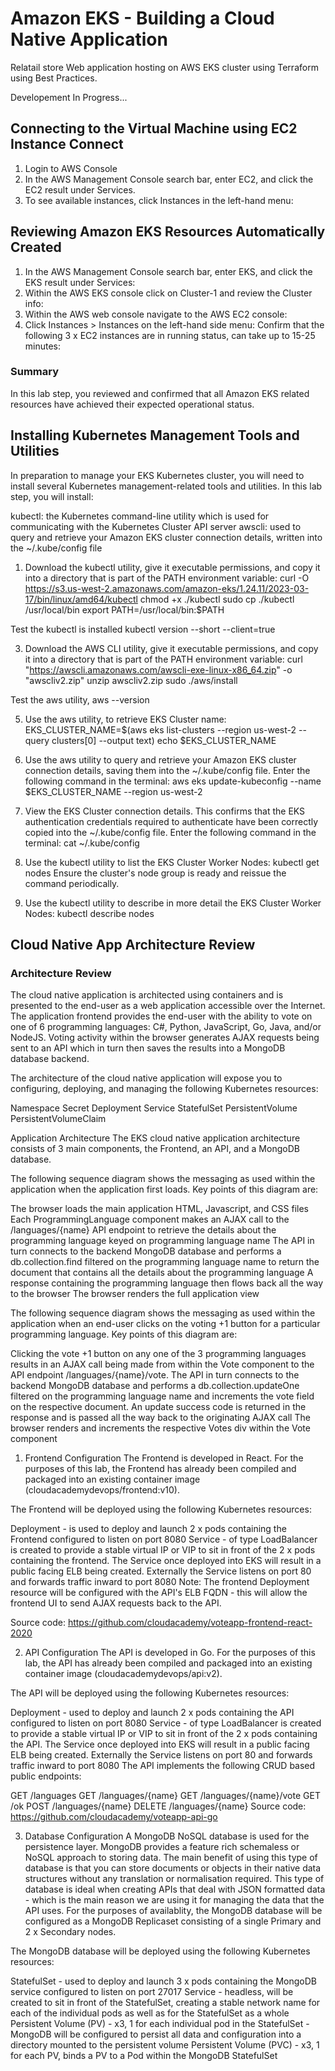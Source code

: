 # Amazon EKS - Building a Cloud Native Application

Relatail store Web application hosting on AWS EKS cluster using Terraform using Best Practices.

Developement In Progress...

## Connecting to the Virtual Machine using EC2 Instance Connect

1. Login to AWS Console
2. In the AWS Management Console search bar, enter EC2, and click the EC2 result under Services.
3. To see available instances, click Instances in the left-hand menu:

## Reviewing Amazon EKS Resources Automatically Created

1. In the AWS Management Console search bar, enter EKS, and click the EKS result under Services:
2. Within the AWS EKS console click on Cluster-1 and review the Cluster info:
3. Within the AWS web console navigate to the AWS EC2 console:
4. Click Instances > Instances on the left-hand side menu: Confirm that the following 3 x EC2 instances are in running status, can take up to 15-25 minutes:

### Summary

In this lab step, you reviewed and confirmed that all Amazon EKS related resources have achieved their expected operational status.

## Installing Kubernetes Management Tools and Utilities

In preparation to manage your EKS Kubernetes cluster, you will need to install several Kubernetes management-related tools and utilities. In this lab step, you will install:

kubectl: the Kubernetes command-line utility which is used for communicating with the Kubernetes Cluster API server
awscli: used to query and retrieve your Amazon EKS cluster connection details, written into the ~/.kube/config file

1. Download the kubectl utility, give it executable permissions, and copy it into a directory that is part of the PATH environment variable:
   curl -O https://s3.us-west-2.amazonaws.com/amazon-eks/1.24.11/2023-03-17/bin/linux/amd64/kubectl
   chmod +x ./kubectl
   sudo cp ./kubectl /usr/local/bin
   export PATH=/usr/local/bin:$PATH

Test the kubectl is installed
kubectl version --short --client=true

3. Download the AWS CLI utility, give it executable permissions, and copy it into a directory that is part of the PATH environment variable:
   curl "https://awscli.amazonaws.com/awscli-exe-linux-x86_64.zip" -o "awscliv2.zip"
   unzip awscliv2.zip
   sudo ./aws/install

Test the aws utility,
aws --version

5. Use the aws utility, to retrieve EKS Cluster name:
   EKS_CLUSTER_NAME=$(aws eks list-clusters --region us-west-2 --query clusters[0] --output text)
   echo $EKS_CLUSTER_NAME

6. Use the aws utility to query and retrieve your Amazon EKS cluster connection details, saving them into the ~/.kube/config file. Enter the following command in the terminal:
   aws eks update-kubeconfig --name $EKS_CLUSTER_NAME --region us-west-2

7. View the EKS Cluster connection details. This confirms that the EKS authentication credentials required to authenticate have been correctly copied into the ~/.kube/config file. Enter the following command in the terminal:
   cat ~/.kube/config

8. Use the kubectl utility to list the EKS Cluster Worker Nodes:
   kubectl get nodes
   Ensure the cluster's node group is ready and reissue the command periodically.

9. Use the kubectl utility to describe in more detail the EKS Cluster Worker Nodes:
   kubectl describe nodes

## Cloud Native App Architecture Review

### Architecture Review

The cloud native application is architected using containers and is presented to the end-user as a web application accessible over the Internet. The application frontend provides the end-user with the ability to vote on one of 6 programming languages: C#, Python, JavaScript, Go, Java, and/or NodeJS. Voting activity within the browser generates AJAX requests being sent to an API which in turn then saves the results into a MongoDB database backend.

The architecture of the cloud native application will expose you to configuring, deploying, and managing the following Kubernetes resources:

Namespace
Secret
Deployment
Service
StatefulSet
PersistentVolume
PersistentVolumeClaim

Application Architecture
The EKS cloud native application architecture consists of 3 main components, the Frontend, an API, and a MongoDB database.

The following sequence diagram shows the messaging as used within the application when the application first loads. Key points of this diagram are:

The browser loads the main application HTML, Javascript, and CSS files
Each ProgrammingLanguage component makes an AJAX call to the /languages/{name} API endpoint to retrieve the details about the programming language keyed on programming language name
The API in turn connects to the backend MongoDB database and performs a db.collection.find filtered on the programming language name to return the document that contains all the details about the programming language
A response containing the programming language then flows back all the way to the browser
The browser renders the full application view
<image>

The following sequence diagram shows the messaging as used within the application when an end-user clicks on the voting +1 button for a particular programming language. Key points of this diagram are:

Clicking the vote +1 button on any one of the 3 programming languages results in an AJAX call being made from within the Vote component to the API endpoint /languages/{name}/vote.
The API in turn connects to the backend MongoDB database and performs a db.collection.updateOne filtered on the programming language name and increments the vote field on the respective document.
An update success code is returned in the response and is passed all the way back to the originating AJAX call
The browser renders and increments the respective Votes div within the Vote component

1. Frontend Configuration
   The Frontend is developed in React. For the purposes of this lab, the Frontend has already been compiled and packaged into an existing container image (cloudacademydevops/frontend:v10).

The Frontend will be deployed using the following Kubernetes resources:

Deployment - is used to deploy and launch 2 x pods containing the Frontend configured to listen on port 8080
Service - of type LoadBalancer is created to provide a stable virtual IP or VIP to sit in front of the 2 x pods containing the frontend. The Service once deployed into EKS will result in a public facing ELB being created. Externally the Service listens on port 80 and forwards traffic inward to port 8080
Note: The frontend Deployment resource will be configured with the API's ELB FQDN - this will allow the frontend UI to send AJAX requests back to the API.

Source code: https://github.com/cloudacademy/voteapp-frontend-react-2020

2. API Configuration
   The API is developed in Go. For the purposes of this lab, the API has already been compiled and packaged into an existing container image (cloudacademydevops/api:v2).

The API will be deployed using the following Kubernetes resources:

Deployment - used to deploy and launch 2 x pods containing the API configured to listen on port 8080
Service - of type LoadBalancer is created to provide a stable virtual IP or VIP to sit in front of the 2 x pods containing the API. The Service once deployed into EKS will result in a public facing ELB being created. Externally the Service listens on port 80 and forwards traffic inward to port 8080
The API implements the following CRUD based public endpoints:

GET /languages
GET /languages/{name}
GET /languages/{name}/vote
GET /ok
POST /languages/{name}
DELETE /languages/{name}
Source code: https://github.com/cloudacademy/voteapp-api-go

3. Database Configuration
   A MongoDB NoSQL database is used for the persistence layer. MongoDB provides a feature rich schemaless or NoSQL approach to storing data. The main benefit of using this type of database is that you can store documents or objects in their native data structures without any translation or normalisation required. This type of database is ideal when creating APIs that deal with JSON formatted data - which is the main reason we are using it for managing the data that the API uses. For the purposes of availablity, the MongoDB database will be configured as a MongoDB Replicaset consisting of a single Primary and 2 x Secondary nodes.

The MongoDB database will be deployed using the following Kubernetes resources:

StatefulSet - used to deploy and launch 3 x pods containing the MongoDB service configured to listen on port 27017
Service - headless, will be created to sit in front of the StatefulSet, creating a stable network name for each of the individual pods as well as for the StatefulSet as a whole
Persistent Volume (PV) - x3, 1 for each individual pod in the StatefulSet - MongoDB will be configured to persist all data and configuration into a directory mounted to the persistent volume
Persistent Volume (PVC) - x3, 1 for each PV, binds a PV to a Pod within the MongoDB StatefulSet
